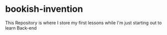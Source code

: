 # bookish-invention
This Repository is where I store my first lessons while I'm just starting out to learn Back-end
